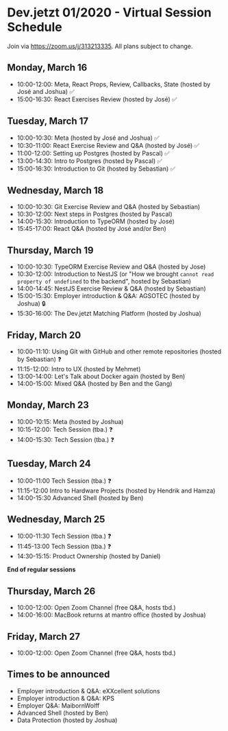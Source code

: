 # Dev.jetzt 01/2020 - Virtual Session Schedule
Join via https://zoom.us/j/313213335. All plans subject to change. 

## Monday, March 16
* 10:00-12:00: Meta, React Props, Review, Callbacks, State (hosted by José and Joshua) ✅
* 15:00-16:30: React Exercises Review (hosted by José) ✅

## Tuesday, March 17
* 10:00-10:30: Meta (hosted by José and Joshua) ✅
* 10:30-11:00: React Exercise Review and Q&A (hosted by José) ✅
* 11:00-12:00: Setting up Postgres (hosted by Pascal) ✅
* 13:00-14:30: Intro to Postgres (hosted by Pascal) ✅
* 15:00-16:30: Introduction to Git (hosted by Sebastian) ✅

## Wednesday, March 18
* 10:00-10:30: Git Exercise Review and Q&A (hosted by Sebastian)
* 10:30-12:00: Next steps in Postgres (hosted by Pascal)
* 14:00-15:30: Introduction to TypeORM (hosted by José)
* 15:45-17:00: React Q&A (hosted by José and/or Ben) 

## Thursday, March 19
* 10:00-10:30: TypeORM Exercise Review and Q&A (hosted by Jose)
* 10:30-12:00: Introduction to NestJS (or "How we brought `cannot read property of undefined` to the backend", hosted by Sebastian)
* 14:00-14:45: NestJS Exercise Review & Q&A (hosted by Sebastian)
* 15:00-15:30: Employer introduction & Q&A: AGSOTEC (hosted by Joshua) 🔒
* 15:30-16:00: The Dev.jetzt Matching Platform (hosted by Joshua)

## Friday, March 20
* 10:00-11:10: Using Git with GitHub and other remote repositories (hosted by Sebastian) ❓
* 11:15-12:00: Intro to UX (hosted by Mehmet)
* 13:00-14:00: Let's Talk about Docker again (hosted by Ben)
* 14:00-15:00: Mixed Q&A (hosted by Ben and the Gang)


## Monday, March 23
* 10:00-10:15: Meta (hosted by Joshua)
* 10:15-12:00: Tech Session (tba.) ❓
* 14:00-15:30: Tech Session (tba.) ❓

## Tuesday, March 24
* 10:00-11:00 Tech Session (tba.) ❓
* 11:15-12:00 Intro to Hardware Projects (hosted by Hendrik and Hamza)
* 14:00-15:30 Advanced Shell (hosted by Ben)

## Wednesday, March 25 
* 10:00-11:30 Tech Session (tba.) ❓
* 11:45-13:00 Tech Session (tba.) ❓
* 14:30-15:15: Product Ownership (hosted by Daniel)

**End of regular sessions**

## Thursday, March 26
* 10:00-12:00: Open Zoom Channel (free Q&A, hosts tbd.)
* 14:00-16:00: MacBook returns at mantro office (hosted by Joshua)

## Friday, March 27
* 10:00-12:00: Open Zoom Channel (free Q&A, hosts tbd.)

## Times to be announced
* Employer introduction & Q&A: eXXcellent solutions
* Employer introduction & Q&A: KPS
* Employer Q&A: MaibornWolff
* Advanced Shell (hosted by Ben)
* Data Protection (hosted by Joshua)
